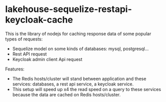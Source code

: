 # lakehouse-sequelize-restapi-keycloak-cache

This is the library of nodejs for caching response data of some popular types of requests: 
+ Sequelize model on some kinds of databases: mysql, postgresql...
+ Rest API request
+ Keycloak admin client Api request

Features:
+ The Redis hosts/cluster will stand between application and these services: databases, a rest api service, a keycloak service.
+ This setup will speed up x4 the read speed on a query to these services because the data are cached on Redis hosts/cluster.
